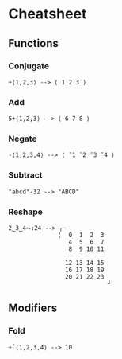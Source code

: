 # Cheatsheet

## Functions

### Conjugate

    +⟨1,2,3⟩ --> ⟨ 1 2 3 ⟩


### Add

    5+⟨1,2,3⟩ --> ⟨ 6 7 8 ⟩


### Negate

    -⟨1,2,3,4⟩ --> ⟨ ¯1 ¯2 ¯3 ¯4 ⟩


### Subtract

    "abcd"-32 --> "ABCD"


### Reshape

    2‿3‿4⥊↕24 --> ┌─             
                  ╎  0  1  2  3  
                     4  5  6  7  
                     8  9 10 11  
                                 
                    12 13 14 15  
                    16 17 18 19  
                    20 21 22 23  
                                ┘


## Modifiers

### Fold

    +´⟨1,2,3,4⟩ --> 10
